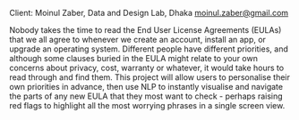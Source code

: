 Client: Moinul Zaber, Data and Design Lab, Dhaka
<moinul.zaber@gmail.com>

Nobody takes the time to read the End User License Agreements (EULAs)
that we all agree to whenever we create an account, install an app, or
upgrade an operating system. Different people have different priorities,
and although some clauses buried in the EULA might relate to your own
concerns about privacy, cost, warranty or whatever, it would take hours
to read through and find them. This project will allow users to
personalise their own priorities in advance, then use NLP to instantly
visualise and navigate the parts of any new EULA that they most want to
check - perhaps raising red flags to highlight all the most worrying
phrases in a single screen view.